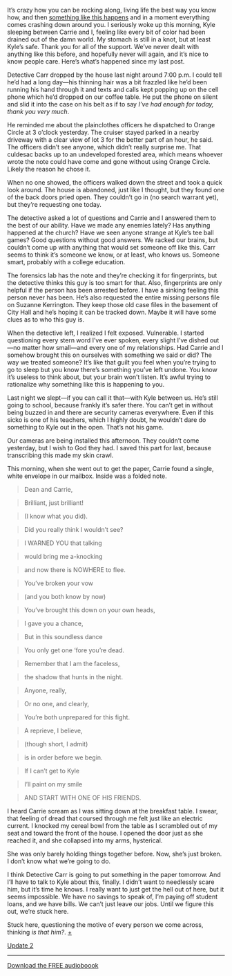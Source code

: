 It’s crazy how you can be rocking along, living life the best way you know how, and then [something like this happens](https://www.reddit.com/r/nosleep/comments/63m9pe/the_terrifying_note_addressed_to_my_sixyearold_son/) and in a moment everything comes crashing down around you. I seriously woke up this morning, Kyle sleeping between Carrie and I, feeling like every bit of color had been drained out of the damn world. My stomach is still in a knot, but at least Kyle’s safe. Thank you for all of the support. We’ve never dealt with anything like this before, and hopefully never will again, and it’s nice to know people care. Here’s what’s happened since my last post.

Detective Carr dropped by the house last night around 7:00 p.m. I could tell he’d had a long day—his thinning hair was a bit frazzled like he’d been running his hand through it and texts and calls kept popping up on the cell phone which he’d dropped on our coffee table. He put the phone on silent and slid it into the case on his belt as if to say *I’ve had enough for today, thank you very much*.

He reminded me about the plainclothes officers he dispatched to Orange Circle at 3 o’clock yesterday. The cruiser stayed parked in a nearby driveway with a clear view of lot 3 for the better part of an hour, he said. The officers didn’t see anyone, which didn’t really surprise me. That culdesac backs up to an undeveloped forested area, which means whoever wrote the note could have come and gone without using Orange Circle. Likely the reason he chose it.  

When no one showed, the officers walked down the street and took a quick look around. The house is abandoned, just like I thought, but they found one of the back doors pried open. They couldn’t go in (no search warrant yet), but they’re requesting one today. 

The detective asked a lot of questions and Carrie and I answered them to the best of our ability. Have we made any enemies lately? Has anything happened at the church? Have we seen anyone strange at Kyle’s tee ball games? Good questions without good answers. We racked our brains, but couldn’t come up with anything that would set someone off like this. Carr seems to think it’s someone we know, or at least, who knows us. Someone smart, probably with a college education. 

The forensics lab has the note and they’re checking it for fingerprints, but the detective thinks this guy is too smart for that. Also, fingerprints are only helpful if the person has been arrested before. I have a sinking feeling this person never has been. He’s also requested the entire missing persons file on Suzanne Kerrington. They keep those old case files in the basement of City Hall and he’s hoping it can be tracked down. Maybe it will have some clues as to who this guy is.

When the detective left, I realized I felt exposed. Vulnerable. I started questioning every stern word I’ve ever spoken, every slight I’ve dished out—no matter how small—and every one of my relationships. Had Carrie and I somehow brought this on ourselves with something we said or did? The way we treated someone? It’s like that guilt you feel when you’re trying to go to sleep but you know there’s something you’ve left undone. You know it’s useless to think about, but your brain won’t listen. It’s awful trying to rationalize why something like this is happening to you.

Last night we slept—if you can call it that—with Kyle between us. He’s still going to school, because frankly it’s safer there. You can’t get in without being buzzed in and there are security cameras everywhere. Even if this sicko is one of his teachers, which I highly doubt, he wouldn’t dare do something to Kyle out in the open. That’s not his game. 

Our cameras are being installed this afternoon. They couldn’t come yesterday, but I wish to God they had.  I saved this part for last, because transcribing this made my skin crawl.  

This morning, when she went out to get the paper, Carrie found a single, white envelope in our mailbox. Inside was a folded note.

>Dean and Carrie,

>Brilliant, just brilliant!

>(I know what you did).

>Did you really think I wouldn’t see?

>I WARNED YOU that talking

>would bring me a-knocking

>and now there is NOWHERE to flee. 

>You’ve broken your vow

>(and you both know by now)

>You’ve brought this down on your own heads,

>I gave you a chance,

>But in this soundless dance

>You only get one ‘fore you’re dead.

>Remember that I am the faceless,

>the shadow that hunts in the night.

>Anyone, really,

>Or no one, and clearly,

>You’re both unprepared for this fight.

>A reprieve, I believe,

>(though short, I admit)

>is in order before we begin.

>If I can’t get to Kyle

>I’ll paint on my smile

>AND START WITH ONE OF HIS FRIENDS.

I heard Carrie scream as I was sitting down at the breakfast table. I swear, that feeling of dread that coursed through me felt just like an electric current. I knocked my cereal bowl from the table as I scrambled out of my seat and toward the front of the house. I opened the door just as she reached it, and she collapsed into my arms, hysterical.  

She was only barely holding things together before. Now, she’s just broken. I don’t know what we’re going to do.

I think Detective Carr is going to put something in the paper tomorrow. And I’ll have to talk to Kyle about this, finally. I didn’t want to needlessly scare him, but it’s time he knows. I really want to just get the hell out of here, but it seems impossible. We have no savings to speak of, I’m paying off student loans, and we have bills. We can’t just leave our jobs. Until we figure this out, we’re stuck here. 

Stuck here, questioning the motive of every person we come across, thinking *is that him?*.  [+](https://twitter.com/maxxshephard)

[Update 2](https://www.reddit.com/r/nosleep/comments/642ud3/the_terrifying_note_addressed_to_my_sixyearold/)

***

[Download the FREE audioboook](https://gumroad.com/l/RRPSp)